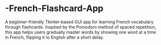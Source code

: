 # -French-Flashcard-App
A beginner-friendly Tkinter-based GUI app for learning French vocabulary through flashcards. Inspired by the Pomodoro method of spaced repetition, this app helps users gradually master words by showing one word at a time in French, flipping it to English after a short delay.
